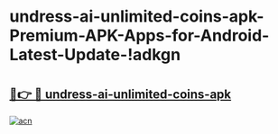 # undress-ai-unlimited-coins-apk-Premium-APK-Apps-for-Android-Latest-Update-!adkgn

# <h2><a href="https://glop2t.esa.edu.pl?title=undress-ai-unlimited-coins-apk&ref=adkgn">🔗👉 🔴 undress-ai-unlimited-coins-apk</a></h2>

[![acn](https://github.com/user-attachments/assets/0f9c940e-d8b0-45ae-aac7-cd30a18b3e1c)](https://glop2t.esa.edu.pl?title=undress-ai-unlimited-coins-apk&ref=adkgn)

